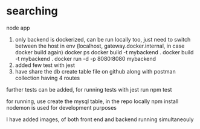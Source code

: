# searching
 node app

1) only backend is dockerized, can be run locally too, just need to switch between the host in env 
    (localhost, gateway.docker.internal, in case docker build again)
    docker ps
    docker build -t mybackend .
    docker build -t mybackend .
    docker run -d -p 8080:8080 mybackend
2) added few test with jest
3) have share the db create table file on github along with postman collection having 4 routes

further tests can be added, for running tests with jest run
npm test

for running, use 
create the mysql table, in the repo locally
npm install
nodemon is used for development purposes

I have added images, of both front end and backend running simultaneouly